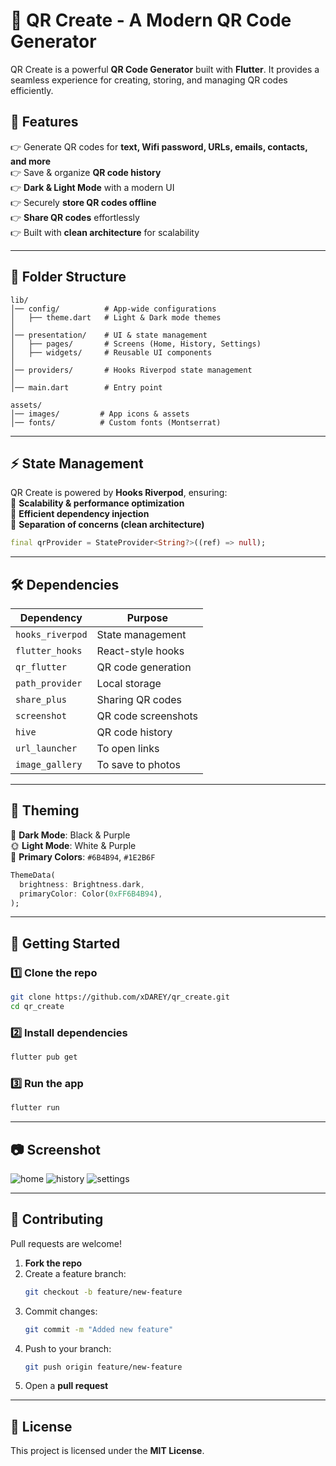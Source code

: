 # 🚀 QR Create - A Modern QR Code Generator

QR Create is a powerful **QR Code Generator** built with **Flutter**. It provides a seamless experience for creating, storing, and managing QR codes efficiently.

## 📌 Features

👉 Generate QR codes for **text, Wifi password, URLs, emails, contacts, and more**\
👉 Save & organize **QR code history**\
👉 **Dark & Light Mode** with a modern UI\
👉 Securely **store QR codes offline**\
👉 **Share QR codes** effortlessly\
👉 Built with **clean architecture** for scalability

---

## 📁 Folder Structure

```
lib/
│── config/          # App-wide configurations
│   ├── theme.dart   # Light & Dark mode themes
│
│── presentation/    # UI & state management
│   ├── pages/       # Screens (Home, History, Settings)
│   ├── widgets/     # Reusable UI components
│
│── providers/       # Hooks Riverpod state management
│
│── main.dart        # Entry point

assets/
│── images/         # App icons & assets
│── fonts/          # Custom fonts (Montserrat)
```

---

## ⚡ State Management

QR Create is powered by **Hooks Riverpod**, ensuring:\
📌 **Scalability & performance optimization**\
📌 **Efficient dependency injection**\
📌 **Separation of concerns (clean architecture)**

```dart
final qrProvider = StateProvider<String?>((ref) => null);
```

---

## 🛠️ Dependencies

| **Dependency**   | **Purpose**         |
| ---------------- | ------------------- |
| `hooks_riverpod` | State management    |
| `flutter_hooks`  | React-style hooks   |
| `qr_flutter`     | QR code generation  |
| `path_provider`  | Local storage       |
| `share_plus`     | Sharing QR codes    |
| `screenshot`     | QR code screenshots |
| `hive`           | QR code history     |
| `url_launcher`   | To open links       |
| `image_gallery`  | To save to photos   |

---

## 🎨 Theming

🌙 **Dark Mode**: Black & Purple\
🌞 **Light Mode**: White & Purple\
🎨 **Primary Colors**: `#6B4B94`, `#1E2B6F`

```dart
ThemeData(
  brightness: Brightness.dark,
  primaryColor: Color(0xFF6B4B94),
);
```

---

## 🚀 Getting Started

### 1️⃣ Clone the repo

```sh
git clone https://github.com/xDAREY/qr_create.git
cd qr_create
```

### 2️⃣ Install dependencies

```sh
flutter pub get
```

### 3️⃣ Run the app

```sh
flutter run
```

---

## 📷 Screenshot
![home](https://github.com/user-attachments/assets/ea537a6a-e1ac-43e2-9872-160fa40af569)
![history](https://github.com/user-attachments/assets/bceec46f-a3b3-40ce-a3de-fe2ca3cc8744)
![settings](https://github.com/user-attachments/assets/f5f3fe6a-ed96-4e49-bcff-c6c7aaaabcf3)

---

## 🤝 Contributing

Pull requests are welcome!

1. **Fork the repo**
2. Create a feature branch:
   ```sh
   git checkout -b feature/new-feature
   ```
3. Commit changes:
   ```sh
   git commit -m "Added new feature"
   ```
4. Push to your branch:
   ```sh
   git push origin feature/new-feature
   ```
5. Open a **pull request**

---

## 📝 License

This project is licensed under the **MIT License**.

